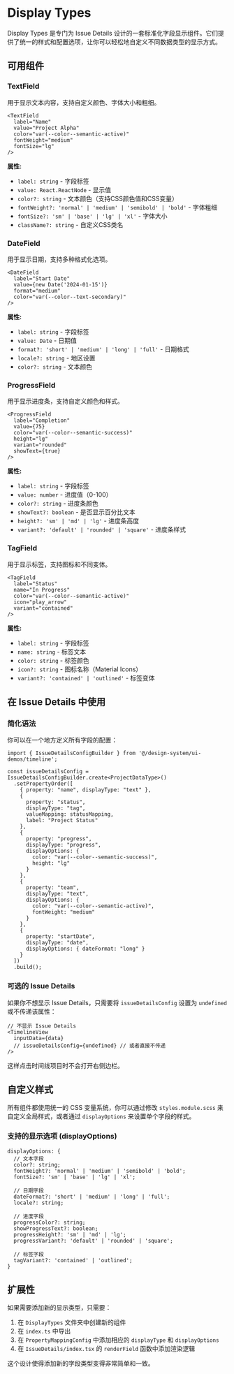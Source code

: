 # Display Types

Display Types 是专门为 Issue Details 设计的一套标准化字段显示组件。它们提供了统一的样式和配置选项，让你可以轻松地自定义不同数据类型的显示方式。

## 可用组件

### TextField
用于显示文本内容，支持自定义颜色、字体大小和粗细。

```tsx
<TextField 
  label="Name" 
  value="Project Alpha"
  color="var(--color--semantic-active)"
  fontWeight="medium"
  fontSize="lg"
/>
```

**属性:**
- `label: string` - 字段标签
- `value: React.ReactNode` - 显示值
- `color?: string` - 文本颜色（支持CSS颜色值和CSS变量）
- `fontWeight?: 'normal' | 'medium' | 'semibold' | 'bold'` - 字体粗细
- `fontSize?: 'sm' | 'base' | 'lg' | 'xl'` - 字体大小
- `className?: string` - 自定义CSS类名

### DateField
用于显示日期，支持多种格式化选项。

```tsx
<DateField 
  label="Start Date" 
  value={new Date('2024-01-15')}
  format="medium"
  color="var(--color--text-secondary)"
/>
```

**属性:**
- `label: string` - 字段标签
- `value: Date` - 日期值
- `format?: 'short' | 'medium' | 'long' | 'full'` - 日期格式
- `locale?: string` - 地区设置
- `color?: string` - 文本颜色

### ProgressField
用于显示进度条，支持自定义颜色和样式。

```tsx
<ProgressField 
  label="Completion" 
  value={75}
  color="var(--color--semantic-success)"
  height="lg"
  variant="rounded"
  showText={true}
/>
```

**属性:**
- `label: string` - 字段标签
- `value: number` - 进度值（0-100）
- `color?: string` - 进度条颜色
- `showText?: boolean` - 是否显示百分比文本
- `height?: 'sm' | 'md' | 'lg'` - 进度条高度
- `variant?: 'default' | 'rounded' | 'square'` - 进度条样式

### TagField
用于显示标签，支持图标和不同变体。

```tsx
<TagField 
  label="Status" 
  name="In Progress"
  color="var(--color--semantic-active)"
  icon="play_arrow"
  variant="contained"
/>
```

**属性:**
- `label: string` - 字段标签
- `name: string` - 标签文本
- `color: string` - 标签颜色
- `icon?: string` - 图标名称（Material Icons）
- `variant?: 'contained' | 'outlined'` - 标签变体

## 在 Issue Details 中使用

### 简化语法

你可以在一个地方定义所有字段的配置：

```tsx
import { IssueDetailsConfigBuilder } from '@/design-system/ui-demos/timeline';

const issueDetailsConfig = IssueDetailsConfigBuilder.create<ProjectDataType>()
  .setPropertyOrder([
    { property: "name", displayType: "text" },
    { 
      property: "status", 
      displayType: "tag", 
      valueMapping: statusMapping,
      label: "Project Status"
    },
    { 
      property: "progress", 
      displayType: "progress",
      displayOptions: { 
        color: "var(--color--semantic-success)",
        height: "lg"
      }
    },
    { 
      property: "team", 
      displayType: "text", 
      displayOptions: { 
        color: "var(--color--semantic-active)",
        fontWeight: "medium" 
      }
    },
    { 
      property: "startDate", 
      displayType: "date",
      displayOptions: { dateFormat: "long" }
    }
  ])
  .build();
```

### 可选的 Issue Details

如果你不想显示 Issue Details，只需要将 `issueDetailsConfig` 设置为 `undefined` 或不传递该属性：

```tsx
// 不显示 Issue Details
<TimelineView 
  inputData={data}
  // issueDetailsConfig={undefined} // 或者直接不传递
/>
```

这样点击时间线项目时不会打开右侧边栏。

## 自定义样式

所有组件都使用统一的 CSS 变量系统，你可以通过修改 `styles.module.scss` 来自定义全局样式，或者通过 `displayOptions` 来设置单个字段的样式。

### 支持的显示选项 (displayOptions)

```tsx
displayOptions: {
  // 文本字段
  color?: string;
  fontWeight?: 'normal' | 'medium' | 'semibold' | 'bold';
  fontSize?: 'sm' | 'base' | 'lg' | 'xl';
  
  // 日期字段
  dateFormat?: 'short' | 'medium' | 'long' | 'full';
  locale?: string;
  
  // 进度字段
  progressColor?: string;
  showProgressText?: boolean;
  progressHeight?: 'sm' | 'md' | 'lg';
  progressVariant?: 'default' | 'rounded' | 'square';
  
  // 标签字段
  tagVariant?: 'contained' | 'outlined';
}
```

## 扩展性

如果需要添加新的显示类型，只需要：

1. 在 `DisplayTypes` 文件夹中创建新的组件
2. 在 `index.ts` 中导出
3. 在 `PropertyMappingConfig` 中添加相应的 `displayType` 和 `displayOptions`
4. 在 `IssueDetails/index.tsx` 的 `renderField` 函数中添加渲染逻辑

这个设计使得添加新的字段类型变得非常简单和一致。 